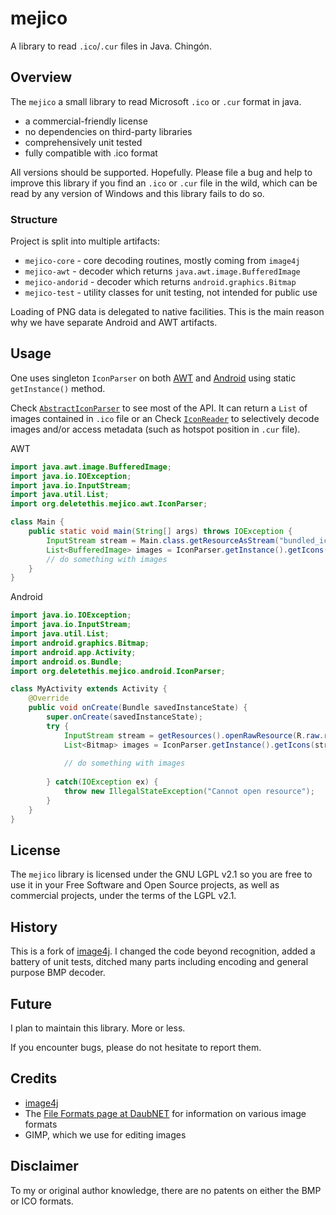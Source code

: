 # mejico

A library to read `.ico`/`.cur` files in Java. Chingón.

## Overview

The `mejico` a small library to read Microsoft `.ico` or `.cur` format in java.

* a commercial-friendly license
* no dependencies on third-party libraries
* comprehensively unit tested
* fully compatible with .ico format

All versions should be supported. Hopefully. Please file a bug and help to improve this library
if you find an `.ico` or `.cur` file in the wild, which can be read by any version of Windows 
and this library fails to do so. 

### Structure

Project is split into multiple artifacts:
* `mejico-core` - core decoding routines, mostly coming from `image4j`
* `mejico-awt` - decoder which returns `java.awt.image.BufferedImage`
* `mejico-andorid` - decoder which returns `android.graphics.Bitmap`
* `mejico-test` - utility classes for unit testing, not intended for public use

Loading of PNG data is delegated to native facilities. This is the main reason why we have
separate Android and AWT artifacts. 

## Usage

One uses singleton `IconParser` on both 
[AWT](blob/master/mejico-awt/src/main/java/org/deletethis/mejico/android/IconParser.java)
and
[Android](blob/master/mejico-android/src/main/java/org/deletethis/mejico/android/IconParser.java)
using static `getInstance()` method.

Check [`AbstractIconParser`](blob/master/mejico-core/src/main/java/org/deletethis/mejico/AbstractIconParser.java)
to see most of the API. It can return a `List` of images contained in `.ico` file or an
Check [`IconReader`](blob/master/mejico-core/src/main/java/org/deletethis/mejico/IconReader.java)
to selectively decode images and/or access metadata (such as hotspot position in `.cur` file).  

AWT
```java
import java.awt.image.BufferedImage;
import java.io.IOException;
import java.io.InputStream;
import java.util.List;
import org.deletethis.mejico.awt.IconParser;

class Main {
    public static void main(String[] args) throws IOException {
        InputStream stream = Main.class.getResourceAsStream("bundled_icon.ico");
        List<BufferedImage> images = IconParser.getInstance().getIcons(Main.class.getResourceAsStream("bundled_icon.ico"));
        // do something with images
    }    
}
```

Android
```java
import java.io.IOException;
import java.io.InputStream;
import java.util.List;
import android.graphics.Bitmap;
import android.app.Activity;
import android.os.Bundle;
import org.deletethis.mejico.android.IconParser;

class MyActivity extends Activity {
    @Override
    public void onCreate(Bundle savedInstanceState) {
        super.onCreate(savedInstanceState);
        try {
            InputStream stream = getResources().openRawResource(R.raw.resource_id);
            List<Bitmap> images = IconParser.getInstance().getIcons(stream);
            
            // do something with images
            
        } catch(IOException ex) {
            throw new IllegalStateException("Cannot open resource");
        }
    }
} 
```

## License

The `mejico` library is licensed under the GNU LGPL v2.1 so you are free to use it in
 your Free Software and Open Source projects, as well as commercial projects, 
 under the terms of the LGPL v2.1.

## History

This is a fork of [image4j](https://github.com/imcdonagh/image4j). I changed the code
beyond recognition, added a battery of unit tests, ditched many parts including
encoding and general purpose BMP decoder.

## Future

I plan to maintain this library. More or less.

If you encounter bugs, please do not hesitate to report them.

## Credits

* [image4j](https://github.com/imcdonagh/image4j)
* The [File Formats page at DaubNET](https://www.daubnet.com/en/file-formats) for information 
  on various image formats
* GIMP, which we use for editing images

## Disclaimer

To my or original author knowledge, there are no patents on either the BMP or ICO formats.
